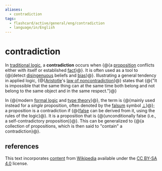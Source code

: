 ```yaml
---
aliases:
  - contradiction
tags:
  - flashcard/active/general/eng/contradiction
  - language/in/English
---
```


# contradiction

In [traditional logic](term%20logic.md), a __contradiction__ occurs when {@{a [proposition](proposition.md) conflicts either with itself or established [fact](fact.md)}@}. It is often used as a tool to {@{detect [disingenuous](deception.md) beliefs and [bias](bias.md)}@}. Illustrating a general tendency in applied logic, {@{[Aristotle](aristotle.md)'s [law of noncontradiction](law%20of%20noncontradiction.md)}@} states that {@{"It is impossible that the same thing can at the same time both belong and not belong to the same object and in the same respect."}@} <!--SR:!2025-10-01,297,330!2027-06-23,762,330!2025-08-17,263,330!2027-07-11,784,330-->

In {@{modern [formal logic](logic.md#formal%20logic) and [type theory](type%20theory.md)}@}, the term is {@{mainly used instead for a _single_ proposition, often denoted by the [falsum](up%20tack.md) symbol [$\bot$](bottom%20type.md)}@}; a proposition is a contradiction if {@{[false](false%20(logic).md) can be derived from it, using the rules of the logic}@}. It is a proposition that is {@{unconditionally false (i.e., a self-contradictory proposition)}@}. This can be generalized to {@{a collection of propositions, which is then said to "contain" a contradiction}@}. <!--SR:!2026-05-09,451,310!2025-09-14,283,330!2027-01-04,641,330!2027-04-14,723,330!2025-07-18,239,330-->

## references

This text incorporates [content](https://en.wikipedia.org/wiki/contradiction) from [Wikipedia](Wikipedia.md) available under the [CC BY-SA 4.0](https://creativecommons.org/licenses/by-sa/4.0/) license.
